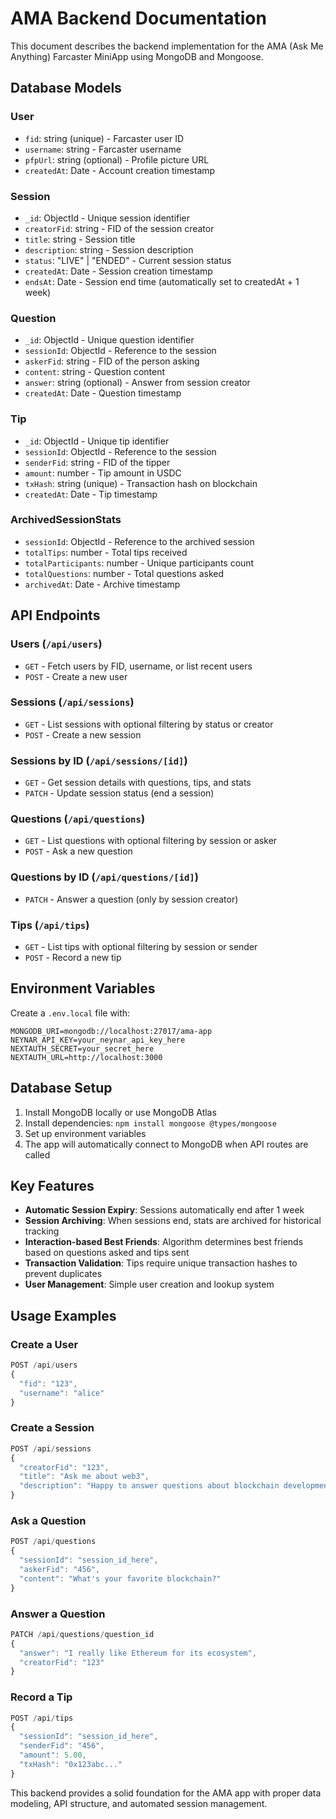 # AMA Backend Documentation

This document describes the backend implementation for the AMA (Ask Me Anything) Farcaster MiniApp using MongoDB and Mongoose.

## Database Models

### User
- `fid`: string (unique) - Farcaster user ID
- `username`: string - Farcaster username
- `pfpUrl`: string (optional) - Profile picture URL
- `createdAt`: Date - Account creation timestamp

### Session
- `_id`: ObjectId - Unique session identifier
- `creatorFid`: string - FID of the session creator
- `title`: string - Session title
- `description`: string - Session description
- `status`: "LIVE" | "ENDED" - Current session status
- `createdAt`: Date - Session creation timestamp
- `endsAt`: Date - Session end time (automatically set to createdAt + 1 week)

### Question
- `_id`: ObjectId - Unique question identifier
- `sessionId`: ObjectId - Reference to the session
- `askerFid`: string - FID of the person asking
- `content`: string - Question content
- `answer`: string (optional) - Answer from session creator
- `createdAt`: Date - Question timestamp

### Tip
- `_id`: ObjectId - Unique tip identifier
- `sessionId`: ObjectId - Reference to the session
- `senderFid`: string - FID of the tipper
- `amount`: number - Tip amount in USDC
- `txHash`: string (unique) - Transaction hash on blockchain
- `createdAt`: Date - Tip timestamp

### ArchivedSessionStats
- `sessionId`: ObjectId - Reference to the archived session
- `totalTips`: number - Total tips received
- `totalParticipants`: number - Unique participants count
- `totalQuestions`: number - Total questions asked
- `archivedAt`: Date - Archive timestamp

## API Endpoints

### Users (`/api/users`)
- `GET` - Fetch users by FID, username, or list recent users
- `POST` - Create a new user

### Sessions (`/api/sessions`)
- `GET` - List sessions with optional filtering by status or creator
- `POST` - Create a new session

### Sessions by ID (`/api/sessions/[id]`)
- `GET` - Get session details with questions, tips, and stats
- `PATCH` - Update session status (end a session)

### Questions (`/api/questions`)
- `GET` - List questions with optional filtering by session or asker
- `POST` - Ask a new question

### Questions by ID (`/api/questions/[id]`)
- `PATCH` - Answer a question (only by session creator)

### Tips (`/api/tips`)
- `GET` - List tips with optional filtering by session or sender
- `POST` - Record a new tip

## Environment Variables

Create a `.env.local` file with:

```env
MONGODB_URI=mongodb://localhost:27017/ama-app
NEYNAR_API_KEY=your_neynar_api_key_here
NEXTAUTH_SECRET=your_secret_here
NEXTAUTH_URL=http://localhost:3000
```

## Database Setup

1. Install MongoDB locally or use MongoDB Atlas
2. Install dependencies: `npm install mongoose @types/mongoose`
3. Set up environment variables
4. The app will automatically connect to MongoDB when API routes are called

## Key Features

- **Automatic Session Expiry**: Sessions automatically end after 1 week
- **Session Archiving**: When sessions end, stats are archived for historical tracking
- **Interaction-based Best Friends**: Algorithm determines best friends based on questions asked and tips sent
- **Transaction Validation**: Tips require unique transaction hashes to prevent duplicates
- **User Management**: Simple user creation and lookup system

## Usage Examples

### Create a User
```javascript
POST /api/users
{
  "fid": "123",
  "username": "alice"
}
```

### Create a Session
```javascript
POST /api/sessions
{
  "creatorFid": "123",
  "title": "Ask me about web3",
  "description": "Happy to answer questions about blockchain development"
}
```

### Ask a Question
```javascript
POST /api/questions
{
  "sessionId": "session_id_here",
  "askerFid": "456",
  "content": "What's your favorite blockchain?"
}
```

### Answer a Question
```javascript
PATCH /api/questions/question_id
{
  "answer": "I really like Ethereum for its ecosystem",
  "creatorFid": "123"
}
```

### Record a Tip
```javascript
POST /api/tips
{
  "sessionId": "session_id_here",
  "senderFid": "456",
  "amount": 5.00,
  "txHash": "0x123abc..."
}
```

This backend provides a solid foundation for the AMA app with proper data modeling, API structure, and automated session management.
